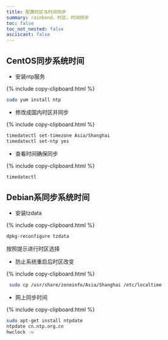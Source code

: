 ```yaml
---
title: 配置时区与时间同步
summary: rainbond，时区，时间同步
toc: false
toc_not_nested: false
asciicast: false
---
```


## CentOS同步系统时间

- 安装ntp服务

{% include copy-clipboard.html %} 
```bash
sudo yum install ntp
```

- 修改成国内时区并同步

{% include copy-clipboard.html %}
```bash
timedatectl set-timezone Asia/Shanghai
timedatectl set-ntp yes
```
    
- 查看时间确保同步

{% include copy-clipboard.html %}
```bash
timedatectl
```

## Debian系同步系统时间

- 安装tzdata

{% include copy-clipboard.html %}
```bash
dpkg-reconfigure tzdata
```

按照提示进行时区选择

- 防止系统重启后时区改变

{% include copy-clipboard.html %}
 ```bash
  sudo cp /usr/share/zoneinfo/Asia/Shanghai /etc/localtime
  ```

- 网上同步时间

{% include copy-clipboard.html %}
  ```bash
  sudo apt-get install ntpdate
  ntpdate cn.ntp.org.cn
  hwclock -w
  ```